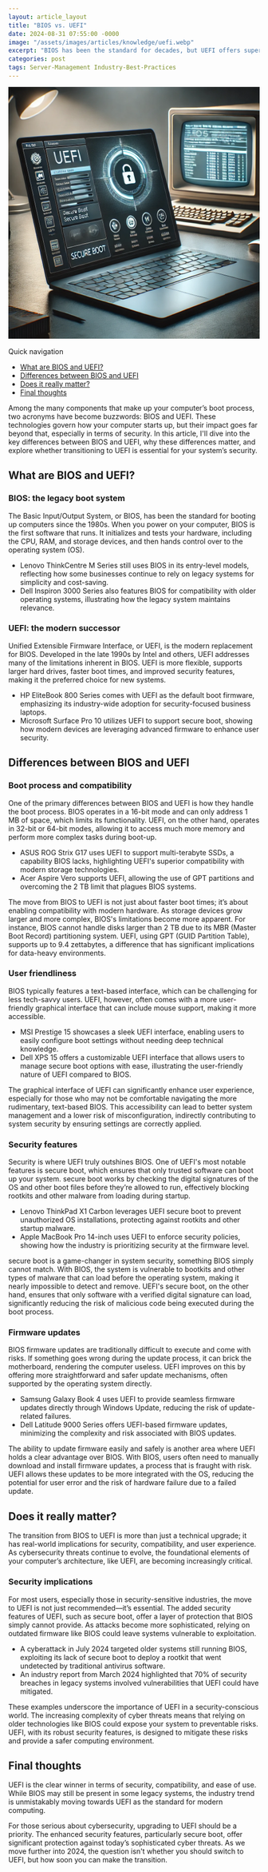 ```yaml
---
layout: article_layout
title: "BIOS vs. UEFI"
date: 2024-08-31 07:55:00 -0000
image: "/assets/images/articles/knowledge/uefi.webp"
excerpt: "BIOS has been the standard for decades, but UEFI offers superior security features like secure boot, faster boot times, and better compatibility with modern hardware. As cyber threats grow more sophisticated, upgrading to UEFI is becoming essential for protecting your system. In 2024, making the switch to UEFI could be a critical step in safeguarding your digital assets."
categories: post
tags: Server-Management Industry-Best-Practices
---
```


![Illustrated by our virtual artist, the image visually contrasts the modern UEFI interface with the older BIOS setup, perfectly capturing the essence of the technological shift discussed in my article.](/assets/images/articles/knowledge/uefi.webp)


<div class="toc-container">
    <div class="toc-header">
        <i class="fas fa-bars"></i> Quick navigation
    </div>
    <ul class="toc-links">
        <li><i class="fas fa-angle-right"></i> <a href="#section1">What are BIOS and UEFI?</a></li>
        <li><i class="fas fa-angle-right"></i> <a href="#section2">Differences between BIOS and UEFI</a></li>
        <li><i class="fas fa-angle-right"></i> <a href="#section3">Does it really matter?</a></li>
        <li><i class="fas fa-angle-right"></i> <a href="#section4">Final thoughts</a></li>
    </ul>
</div>


Among the many components that make up your computer’s boot process, two acronyms have become buzzwords: BIOS and UEFI. These technologies govern how your computer starts up, but their impact goes far beyond that, especially in terms of security. In this article, I'll dive into the key differences between BIOS and UEFI, why these differences matter, and explore whether transitioning to UEFI is essential for your system’s security. 

<h2 id="section1">What are BIOS and UEFI?</h2>

### BIOS: the legacy boot system

The Basic Input/Output System, or BIOS, has been the standard for booting up computers since the 1980s. When you power on your computer, BIOS is the first software that runs. It initializes and tests your hardware, including the CPU, RAM, and storage devices, and then hands control over to the operating system (OS).


- Lenovo ThinkCentre M Series still uses BIOS in its entry-level models, reflecting how some businesses continue to rely on legacy systems for simplicity and cost-saving.
- Dell Inspiron 3000 Series also features BIOS for compatibility with older operating systems, illustrating how the legacy system maintains relevance.

### UEFI: the modern successor

Unified Extensible Firmware Interface, or UEFI, is the modern replacement for BIOS. Developed in the late 1990s by Intel and others, UEFI addresses many of the limitations inherent in BIOS. UEFI is more flexible, supports larger hard drives, faster boot times, and improved security features, making it the preferred choice for new systems.


- HP EliteBook 800 Series  comes with UEFI as the default boot firmware, emphasizing its industry-wide adoption for security-focused business laptops.
- Microsoft Surface Pro 10 utilizes UEFI to support secure boot, showing how modern devices are leveraging advanced firmware to enhance user security.

<h2 id="section2">Differences between BIOS and UEFI</h2>

### Boot process and compatibility

One of the primary differences between BIOS and UEFI is how they handle the boot process. BIOS operates in a 16-bit mode and can only address 1 MB of space, which limits its functionality. UEFI, on the other hand, operates in 32-bit or 64-bit modes, allowing it to access much more memory and perform more complex tasks during boot-up.


- ASUS ROG Strix G17 uses UEFI to support multi-terabyte SSDs, a capability BIOS lacks, highlighting UEFI's superior compatibility with modern storage technologies.
- Acer Aspire Vero supports UEFI, allowing the use of GPT partitions and overcoming the 2 TB limit that plagues BIOS systems.

The move from BIOS to UEFI is not just about faster boot times; it’s about enabling compatibility with modern hardware. As storage devices grow larger and more complex, BIOS's limitations become more apparent. For instance, BIOS cannot handle disks larger than 2 TB due to its MBR (Master Boot Record) partitioning system. UEFI, using GPT (GUID Partition Table), supports up to 9.4 zettabytes, a difference that has significant implications for data-heavy environments.

### User friendliness

BIOS typically features a text-based interface, which can be challenging for less tech-savvy users. UEFI, however, often comes with a more user-friendly graphical interface that can include mouse support, making it more accessible.


- MSI Prestige 15 showcases a sleek UEFI interface, enabling users to easily configure boot settings without needing deep technical knowledge.
- Dell XPS 15 offers a customizable UEFI interface that allows users to manage secure boot options with ease, illustrating the user-friendly nature of UEFI compared to BIOS.

The graphical interface of UEFI can significantly enhance user experience, especially for those who may not be comfortable navigating the more rudimentary, text-based BIOS. This accessibility can lead to better system management and a lower risk of misconfiguration, indirectly contributing to system security by ensuring settings are correctly applied.

### Security features

Security is where UEFI truly outshines BIOS. One of UEFI's most notable features is secure boot, which ensures that only trusted software can boot up your system. secure boot works by checking the digital signatures of the OS and other boot files before they’re allowed to run, effectively blocking rootkits and other malware from loading during startup.


- Lenovo ThinkPad X1 Carbon leverages UEFI secure boot to prevent unauthorized OS installations, protecting against rootkits and other startup malware.
- Apple MacBook Pro 14-inch uses UEFI to enforce security policies, showing how the industry is prioritizing security at the firmware level.

secure boot is a game-changer in system security, something BIOS simply cannot match. With BIOS, the system is vulnerable to bootkits and other types of malware that can load before the operating system, making it nearly impossible to detect and remove. UEFI's secure boot, on the other hand, ensures that only software with a verified digital signature can load, significantly reducing the risk of malicious code being executed during the boot process.

### Firmware updates

BIOS firmware updates are traditionally difficult to execute and come with risks. If something goes wrong during the update process, it can brick the motherboard, rendering the computer useless. UEFI improves on this by offering more straightforward and safer update mechanisms, often supported by the operating system directly.


- Samsung Galaxy Book 4 uses UEFI to provide seamless firmware updates directly through Windows Update, reducing the risk of update-related failures.
- Dell Latitude 9000 Series offers UEFI-based firmware updates, minimizing the complexity and risk associated with BIOS updates.

The ability to update firmware easily and safely is another area where UEFI holds a clear advantage over BIOS. With BIOS, users often need to manually download and install firmware updates, a process that is fraught with risk. UEFI allows these updates to be more integrated with the OS, reducing the potential for user error and the risk of hardware failure due to a failed update.

<h2 id="section3">Does it really matter?</h2>

The transition from BIOS to UEFI is more than just a technical upgrade; it has real-world implications for security, compatibility, and user experience. As cybersecurity threats continue to evolve, the foundational elements of your computer’s architecture, like UEFI, are becoming increasingly critical.

### Security implications

For most users, especially those in security-sensitive industries, the move to UEFI is not just recommended—it’s essential. The added security features of UEFI, such as secure boot, offer a layer of protection that BIOS simply cannot provide. As attacks become more sophisticated, relying on outdated firmware like BIOS could leave systems vulnerable to exploitation.


- A cyberattack in July 2024 targeted older systems still running BIOS, exploiting its lack of secure boot to deploy a rootkit that went undetected by traditional antivirus software.
- An industry report from March 2024 highlighted that 70% of security breaches in legacy systems involved vulnerabilities that UEFI could have mitigated.

These examples underscore the importance of UEFI in a security-conscious world. The increasing complexity of cyber threats means that relying on older technologies like BIOS could expose your system to preventable risks. UEFI, with its robust security features, is designed to mitigate these risks and provide a safer computing environment.

<h2 id="section4">Final thoughts</h2>

UEFI is the clear winner in terms of security, compatibility, and ease of use. While BIOS may still be present in some legacy systems, the industry trend is unmistakably moving towards UEFI as the standard for modern computing.

For those serious about cybersecurity, upgrading to UEFI should be a priority. The enhanced security features, particularly secure boot, offer significant protection against today’s sophisticated cyber threats. As we move further into 2024, the question isn't whether you should switch to UEFI, but how soon you can make the transition.